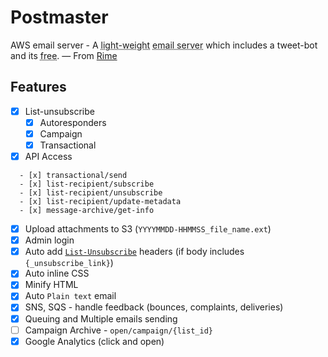 # Postmaster

AWS email server - A <abbr title="CodeIgniter, Twitter Bootstrap, SVG">light-weight</abbr> <abbr title="Campaign, Autoresponder and Transactional">email server</abbr> which includes a tweet-bot and its <abbr title="Apache 2.0, AWS (SES, OpsWorks, SQS, SNS, S3)">free</abbr>. &mdash; From [Rime](https://rime.co)

## Features

- [x] List-unsubscribe
  - [x] Autoresponders
  - [x] Campaign
  - [x] Transactional

- [x] API Access
	 
```
  - [x] transactional/send
  - [x] list-recipient/subscribe
  - [x] list-recipient/unsubscribe
  - [x] list-recipient/update-metadata
  - [x] message-archive/get-info
```

- [x] Upload attachments to S3 (`YYYYMMDD-HHMMSS_file_name.ext`)
- [x] Admin login
- [x] Auto add [`List-Unsubscribe`][1] headers (if body includes `{_unsubscribe_link}`)
- [x] Auto inline CSS
- [x] Minify HTML
- [x] Auto `Plain text` email
- [x] SNS, SQS - handle feedback (bounces, complaints, deliveries)
- [x] Queuing and Multiple emails sending
- [ ] Campaign Archive - `open/campaign/{list_id}`
- [x] Google Analytics (click and open)

[1]:	http://www.list-unsubscribe.com/